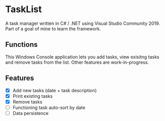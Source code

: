 # TaskList
A task manager written in C# / .NET using Visual Studio Community 2019. Part of a goal of mine to learn the framework.

## Functions
This Windows Console application lets you add tasks, view exisitng tasks and remove tasks from the list. 
Other features are work-in-progress.

## Features
* [x] Add new tasks (date + task description)
* [x] Print existing tasks
* [x] Remove tasks
* [ ] Functioning task auto-sort by date
* [ ] Data persistence 
